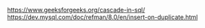 https://www.geeksforgeeks.org/cascade-in-sql/
https://dev.mysql.com/doc/refman/8.0/en/insert-on-duplicate.html
